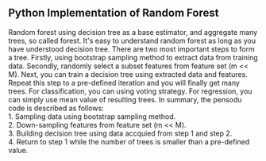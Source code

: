 ## Python Implementation of Random Forest
Random forest using decision tree as a base estimator, and aggregate many trees, so called forest. It's easy to understand random forest as long as you have understood decision tree. There are two most important steps to form a tree. Firstly, using bootstrap sampling method to extract data from training data. Secondly, randomly select a subset features from feature set (m << M). Next, you can train a decision tree using extracted data and features. Repeat this step to a pre-defined iteration and you will finally get many trees. For classification, you can using voting strategy. For regression, you can simply use mean value of resulting trees. In summary, the pensodu code is described as follows:                
    1. Sampling data using bootstrap sampling method.               
    2. Down-sampling features from feature set (m << M).                
    3. Building decision tree using data accquied from step 1 and step 2.               
    4. Return to step 1 while the number of trees is smaller than a pre-defined value.
